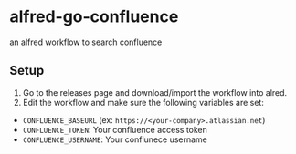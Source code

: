 # alfred-go-confluence

an alfred workflow to search confluence

## Setup

1. Go to the releases page and download/import the workflow into alred.
2. Edit the workflow and make sure the following variables are set:

* `CONFLUENCE_BASEURL` (ex: `https://<your-company>.atlassian.net`)
* `CONFLUENCE_TOKEN`: Your confluence access token
* `CONFLUENCE_USERNAME`: Your conflunece username
